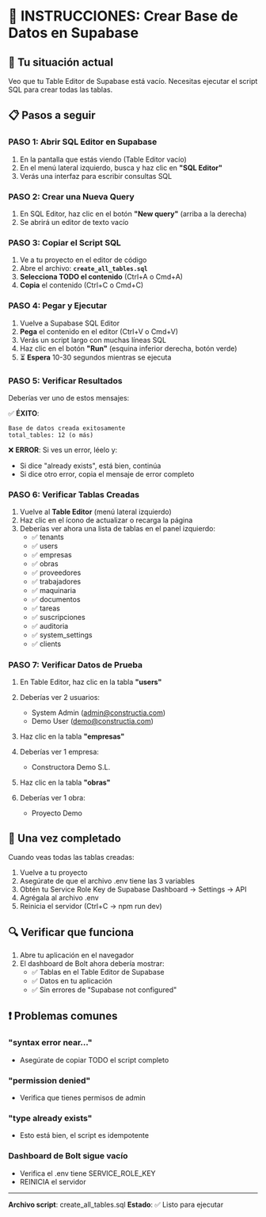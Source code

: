 # 🔧 INSTRUCCIONES: Crear Base de Datos en Supabase

## 🎯 Tu situación actual

Veo que tu Table Editor de Supabase está vacío. Necesitas ejecutar el script SQL para crear todas las tablas.

## 📋 Pasos a seguir

### **PASO 1: Abrir SQL Editor en Supabase**

1. En la pantalla que estás viendo (Table Editor vacío)
2. En el menú lateral izquierdo, busca y haz clic en **"SQL Editor"**
3. Verás una interfaz para escribir consultas SQL

### **PASO 2: Crear una Nueva Query**

1. En SQL Editor, haz clic en el botón **"New query"** (arriba a la derecha)
2. Se abrirá un editor de texto vacío

### **PASO 3: Copiar el Script SQL**

1. Ve a tu proyecto en el editor de código
2. Abre el archivo: **`create_all_tables.sql`**
3. **Selecciona TODO el contenido** (Ctrl+A o Cmd+A)
4. **Copia** el contenido (Ctrl+C o Cmd+C)

### **PASO 4: Pegar y Ejecutar**

1. Vuelve a Supabase SQL Editor
2. **Pega** el contenido en el editor (Ctrl+V o Cmd+V)
3. Verás un script largo con muchas líneas SQL
4. Haz clic en el botón **"Run"** (esquina inferior derecha, botón verde)
5. ⏳ **Espera** 10-30 segundos mientras se ejecuta

### **PASO 5: Verificar Resultados**

Deberías ver uno de estos mensajes:

✅ **ÉXITO**:
```
Base de datos creada exitosamente
total_tables: 12 (o más)
```

❌ **ERROR**: Si ves un error, léelo y:
- Si dice "already exists", está bien, continúa
- Si dice otro error, copia el mensaje de error completo

### **PASO 6: Verificar Tablas Creadas**

1. Vuelve al **Table Editor** (menú lateral izquierdo)
2. Haz clic en el ícono de actualizar o recarga la página
3. Deberías ver ahora una lista de tablas en el panel izquierdo:
   - ✅ tenants
   - ✅ users
   - ✅ empresas
   - ✅ obras
   - ✅ proveedores
   - ✅ trabajadores
   - ✅ maquinaria
   - ✅ documentos
   - ✅ tareas
   - ✅ suscripciones
   - ✅ auditoria
   - ✅ system_settings
   - ✅ clients

### **PASO 7: Verificar Datos de Prueba**

1. En Table Editor, haz clic en la tabla **"users"**
2. Deberías ver 2 usuarios:
   - System Admin (admin@constructia.com)
   - Demo User (demo@constructia.com)

3. Haz clic en la tabla **"empresas"**
4. Deberías ver 1 empresa:
   - Constructora Demo S.L.

5. Haz clic en la tabla **"obras"**
6. Deberías ver 1 obra:
   - Proyecto Demo

## 🎉 Una vez completado

Cuando veas todas las tablas creadas:

1. Vuelve a tu proyecto
2. Asegúrate de que el archivo .env tiene las 3 variables
3. Obtén tu Service Role Key de Supabase Dashboard → Settings → API
4. Agrégala al archivo .env
5. Reinicia el servidor (Ctrl+C → npm run dev)

## 🔍 Verificar que funciona

1. Abre tu aplicación en el navegador
2. El dashboard de Bolt ahora debería mostrar:
   - ✅ Tablas en el Table Editor de Supabase
   - ✅ Datos en tu aplicación
   - ✅ Sin errores de "Supabase not configured"

## ❗ Problemas comunes

### "syntax error near..."
- Asegúrate de copiar TODO el script completo

### "permission denied"
- Verifica que tienes permisos de admin

### "type already exists"
- Esto está bien, el script es idempotente

### Dashboard de Bolt sigue vacío
- Verifica el .env tiene SERVICE_ROLE_KEY
- REINICIA el servidor

---

**Archivo script**: create_all_tables.sql
**Estado**: ✅ Listo para ejecutar
